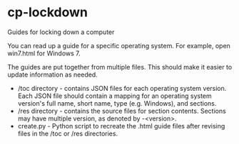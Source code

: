 cp-lockdown
===========

Guides for locking down a computer

You can read up a guide for a specific operating system. For example, open
win7.html for Windows 7.

The guides are put together from multiple files. This should make it easier to
update information as needed.

- /toc directory - contains JSON files for each operating system version. Each
  JSON file should contain a mapping for an operating system version's full
  name, short name, type (e.g. Windows), and sections.
- /res directory - contains the source files for section contents. Sections may
  have multiple version, as denoted by -\<version\>.
- create.py - Python script to recreate the .html guide files after revising
  files in the /toc or /res directories.
